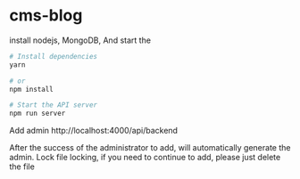 # cms-blog

install nodejs, MongoDB, And start the
```bash
# Install dependencies
yarn

# or
npm install

# Start the API server
npm run server
```

Add admin
http://localhost:4000/api/backend

After the success of the administrator to add, will automatically generate the admin. Lock file locking, if you need to continue to add, please just delete the file
